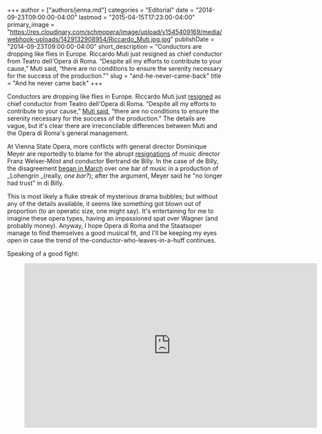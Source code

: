 +++
author = ["authors/jenna.md"]
categories = "Editorial"
date = "2014-09-23T09:00:00-04:00"
lastmod = "2015-04-15T17:23:00-04:00"
primary_image = "https://res.cloudinary.com/schmopera/image/upload/v1545409169/media/webhook-uploads/1429132908954/Riccardo_Muti.jpg.jpg"
publishDate = "2014-09-23T09:00:00-04:00"
short_description = "Conductors are dropping like flies in Europe. Riccardo Muti just resigned as chief conductor from Teatro dell&#039;Opera di Roma. “Despite all my efforts to contribute to your cause,” Muti said, “there are no conditions to ensure the serenity necessary for the success of the production.&quot;"
slug = "and-he-never-came-back"
title = "And he never came back"
+++

Conductors are dropping like flies in Europe. Riccardo Muti just [resigned](http://www.theguardian.com/world/2014/sep/22/riccardo-muti-severs-ties-opera-rome) as chief conductor from Teatro dell'Opera di Roma. “Despite all my efforts to contribute to your cause,” [Muti said](http://www.wqxr.org/#!/story/riccardo-muti-quits-rome-opera-conductor/), “there are no conditions to ensure the serenity necessary for the success of the production." The details are vague, but it's clear there are irreconcilable differences between Muti and the Opera di Roma's general management.

At Vienna State Opera, more conflicts with general director Dominique Meyer are reportedly to blame for the abrupt [resignations](http://www.wqxr.org/#!/story/riccardo-muti-quits-rome-opera-conductor/) of music director Franz Welser-Möst and conductor Bertrand de Billy. In the case of de Billy, the disagreement [began in March](http://www.kctv5.com/story/26541560/2nd-conductor-resigns-from-vienna-state-opera) over one bar of music in a production of _Lohengrin _(really, _one bar?_); after the argument, Meyer said he "no longer had trust" in di Billy.

This is most likely a fluke streak of mysterious drama bubbles; but without any of the details available, it seems like something got blown out of proportion (to an operatic size, one might say). It's entertaining for me to imagine these opera types, having an impassioned spat over Wagner (and probably money). Anyway, I hope Opera di Roma and the Staatsoper manage to find themselves a good musical fit, and I'll be keeping my eyes open in case the trend of the-conductor-who-leaves-in-a-huff continues.

Speaking of a good fight:

<figure data-type="video">
<iframe width="680" height="382" src="https://www.youtube.com/embed/tWSMQlPTMNg" frameborder="0" allowfullscreen></iframe>
</figure>
